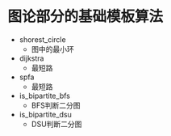 # 图论部分的基础模板算法
- shorest_circle
    - 图中的最小环
- dijkstra
    - 最短路
- spfa
    - 最短路
- is_bipartite_bfs
    - BFS判断二分图
- is_bipartite_dsu
    - DSU判断二分图